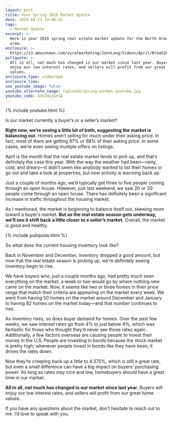 ```yaml
---
layout: post
title: Your Spring 2019 Market Update
date: 2019-04-23 19:48:51
tags:
  - Market Update
excerpt: >-
  Here is your 2019 spring real estate market update for the North Orange County
  area.
enclosure: >-
  https://s3.amazonaws.com/vyralmarketing/Jon+Long/Videos/April/Brea%2C+CA+Real+Estate+Agent-+Your+Spring+2019+Market+Update.mp4
pullquote: >-
  All in all, not much has changed in our market since last year. Buyers will
  enjoy our low interest rates, and sellers will profit from our great home
  values.
enclosure_type: video/mp4
enclosure_time:
use_youtube_image: false
youtube_alternate_image: /uploads/spring-market-youtube.jpg
youtube_code: XXS2dwjGnSA
---
```


{% include youtube.html %}

Is our market currently a buyer’s or a seller’s market?&nbsp;

**Right now, we’re seeing a little bit of both, suggesting the market is balancing out.** Homes aren’t selling for much under their asking price. In fact, most of them are getting 97% or 98% of their asking price. In some cases, we’re even seeing multiple offers on listings.

April is the month that the real estate market tends to pick up, and that’s definitely the case this year. With the way the weather had been—rainy, cold, and dreary—it didn’t seem like anybody wanted to list their homes or go out and take a look at properties, but now activity is warming back up.

Just a couple of months ago, we’d typically get three to five people coming through an open house. However, just last weekend, we saw 20 or 30 people come through an open house. There has definitely been a significant increase in traffic throughout the housing market.

As I mentioned, the market is beginning to balance itself out, skewing more toward a buyer’s market. **But as the real estate season gets underway, we’ll see it shift back a little closer to a seller’s market.** Overall, the market is good and healthy.

{% include pullquote.html %}

So what does the current housing inventory look like?

Back in November and December, inventory dropped a good amount, but now that the real estate season is picking up, we’re definitely seeing inventory begin to rise.&nbsp;

We have buyers who, just a couple months ago, had pretty much seen everything on the market; a week or two would go by where nothing new came on the market. Now, it seems like two or three homes in their price range that match their criteria are appearing on the market every week. We went from having 50 homes on the market around December and January to having 82 homes on the market today—and that number continues to rise.

As inventory rises, so does buyer demand for homes. Over the past few weeks, we saw interest rates go from 4% to just below 4%, which was fantastic for those who thought they’d never see those rates again. Additionally, a few factors overseas are causing people to invest their money in the U.S. People are investing in bonds because the stock market is pretty high; whenever people invest in bonds like they have been, it drives the rates down.&nbsp;

Now they’re creeping back up a little to 4.375%, which is still a great rate, but even a small difference can have a big impact on buyers’ purchasing power. As long as rates stay nice and low, homebuyers should have a great time in our market.

**All in all, not much has changed in our market since last year.** Buyers will enjoy our low interest rates, and sellers will profit from our great home values.

If you have any questions about the market, don’t hesitate to reach out to me. I’d love to speak with you.